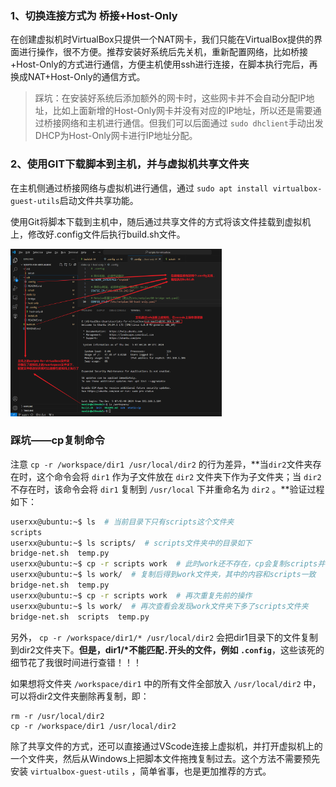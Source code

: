 ### 1、切换连接方式为 桥接+Host-Only

在创建虚拟机时VirtualBox只提供一个NAT网卡，我们只能在VirtualBox提供的界面进行操作，很不方便。推荐安装好系统后先关机，重新配置网络，比如桥接+Host-Only的方式进行通信，方便主机使用ssh进行连接，在脚本执行完后，再换成NAT+Host-Only的通信方式。

> 踩坑：在安装好系统后添加额外的网卡时，这些网卡并不会自动分配IP地址，比如上面新增的Host-Only网卡并没有对应的IP地址，所以还是需要通过桥接网络和主机进行通信。但我们可以后面通过 `sudo dhclient`手动出发DHCP为Host-Only网卡进行IP地址分配。

### 2、使用GIT下载脚本到主机，并与虚拟机共享文件夹

在主机侧通过桥接网络与虚拟机进行通信，通过 `sudo apt install virtualbox-guest-utils`启动文件共享功能。

使用Git将脚本下载到主机中，随后通过共享文件的方式将该文件挂载到虚拟机上，修改好.config文件后执行build.sh文件。

<img src="./img/image-20241205155602415.png" alt="image-20241205155602415" style="zoom: 33%;" />


### 踩坑——cp复制命令

注意 `cp -r /workspace/dir1 /usr/local/dir2` 的行为差异，**当`dir2`文件夹存在时，这个命令会将 `dir1` 作为子文件放在 `dir2` 文件夹下作为子文件夹；当 `dir2` 不存在时，该命令会将 `dir1` 复制到 `/usr/local` 下并重命名为 `dir2` 。**验证过程如下：

```bash
userxx@ubuntu:~$ ls  # 当前目录下只有scripts这个文件夹
scripts
userxx@ubuntu:~$ ls scripts/  # scripts文件夹中的目录如下
bridge-net.sh  temp.py
userxx@ubuntu:~$ cp -r scripts work  # 此时work还不存在，cp会复制scripts并将其重新命名为work
userxx@ubuntu:~$ ls work/  # 复制后得到work文件夹，其中的内容和scripts一致
bridge-net.sh  temp.py
userxx@ubuntu:~$ cp -r scripts work  # 再次重复先前的操作
userxx@ubuntu:~$ ls work/  # 再次查看会发现work文件夹下多了scripts文件夹
bridge-net.sh  scripts  temp.py
```

另外， `cp -r /workspace/dir1/* /usr/local/dir2` 会把dir1目录下的文件复制到dir2文件夹下。**但是，dir1/*不能匹配`.`开头的文件，例如 `.config`**，这些该死的细节花了我很时间进行查错！！！

如果想将文件夹 `/workspace/dir1` 中的所有文件全部放入 `/usr/local/dir2` 中，可以将dir2文件夹删除再复制，即：

````shell
rm -r /usr/local/dir2
cp -r /workspace/dir1 /usr/local/dir2
````

除了共享文件的方式，还可以直接通过VScode连接上虚拟机，并打开虚拟机上的一个文件夹，然后从Windows上把脚本文件拖拽复制过去。这个方法不需要预先安装 `virtualbox-guest-utils` ，简单省事，也是更加推荐的方式。
